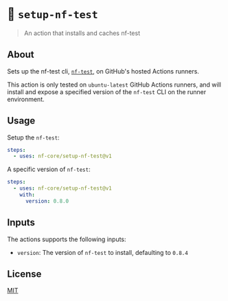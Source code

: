 # :rocket: `setup-nf-test`

> An action that installs and caches nf-test

## About

Sets up the nf-test cli, [`nf-test`](https://github.com/askimed/nf-test), on GitHub's hosted Actions runners.

This action is only tested on `ubuntu-latest` GitHub Actions runners, and will install and expose a specified version of the `nf-test` CLI on the runner environment.

## Usage

Setup the `nf-test`:

```yaml
steps:
  - uses: nf-core/setup-nf-test@v1
```

A specific version of `nf-test`:

```yaml
steps:
  - uses: nf-core/setup-nf-test@v1
    with:
      version: 0.8.0
```

## Inputs

The actions supports the following inputs:

- `version`: The version of `nf-test` to install, defaulting to `0.8.4`

## License

[MIT](LICENSE)
